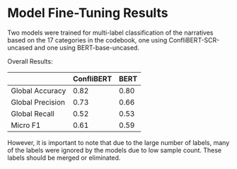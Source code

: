 # Model Fine-Tuning Results

Two models were trained for multi-label classification of the narratives based on the 17 categories in the codebook, one using ConfliBERT-SCR-uncased and one using BERT-base-uncased.

Overall Results:

| | ConfliBERT | BERT |
| --- | --- | --- |
| Global Accuracy | 0.82 | 0.80 |
| Global Precision | 0.73 | 0.66 |
| Global Recall | 0.52 | 0.53 |
| Micro F1 | 0.61 | 0.59 |

However, it is important to note that due to the large number of labels, many of the labels were ignored by the models due to low sample count. These labels should be merged or eliminated.